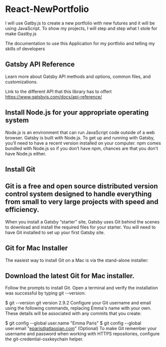 # React-NewPortfolio
I will use Gatby.js to create a new portfolio
with new futures and it will be using JavaScript.
To show my projects, I will step and step what I stole for make Gastby.js 

The documentation to use this Application for my portfolio and telling my skills of developers 


## Gatsby API Reference 

Learn more about Gatsby API methods and options, common files, and customizations.

Link to the different API that this library has to offert 
https://www.gatsbyjs.com/docs/api-reference/

## Install Node.js for your appropriate operating system

Node.js is an environment that can run JavaScript code outside of a web browser. Gatsby is built with Node.js. To get up and running with Gatsby, you’ll need to have a recent version installed on your computer. npm comes bundled with Node.js so if you don’t have npm, chances are that you don’t have Node.js either.

## Install Git

## Git is a free and open source distributed version control system designed to handle everything from small to very large projects with speed and efficiency. 
When you install a Gatsby “starter” site, Gatsby uses Git behind the scenes to download and install the required files for your starter. You will need to have Git installed to set up your first Gatsby site.
## Git for Mac Installer
The easiest way to install Git on a Mac is via the stand-alone installer:

## Download the latest Git for Mac installer.
Follow the prompts to install Git.
Open a terminal and verify the installation was successful by typing git --version:

 
$ git --version git version 2.9.2
Configure your Git username and email using the following commands, replacing Emma's name with your own. These details will be associated with any commits that you create:

 
$ git config --global user.name "Emma Paris" $ git config --global user.email "eparis@atlassian.com"
(Optional) To make Git remember your username and password when working with HTTPS repositories, configure the git-credential-osxkeychain helper.
